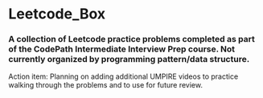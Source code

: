 # Leetcode_Box

### A collection of Leetcode practice problems completed as part of the CodePath Intermediate Interview Prep course. Not currently organized by programming pattern/data structure. 

Action item: Planning on adding additional UMPIRE videos to practice walking through the problems 
and to use for future review. 